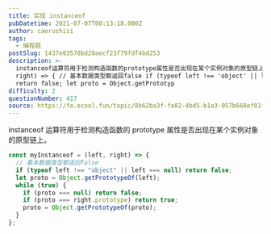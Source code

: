 ```yaml
---
title: 实现 instanceof
pubDatetime: 2021-07-07T00:13:18.000Z
author: caorushizi
tags:
  - 编程题
postSlug: 1437e03578bd20aecf23f79fdf4bd253
description: >-
  instanceof运算符用于检测构造函数的prototype属性是否出现在某个实例对象的原型链上。 const myInstanceof = (left,
  right) => { // 基本数据类型都返回false if (typeof left !== 'object' || left === null)
  return false; let proto = Object.getPrototyp
difficulty: 2
questionNumber: 417
source: https://fe.ecool.fun/topic/8b62ba3f-fe82-4bd5-b1a3-057b668ef01f
---
```


instanceof 运算符用于检测构造函数的 prototype 属性是否出现在某个实例对象的原型链上。

```js
const myInstanceof = (left, right) => {
  // 基本数据类型都返回false
  if (typeof left !== "object" || left === null) return false;
  let proto = Object.getPrototypeOf(left);
  while (true) {
    if (proto === null) return false;
    if (proto === right.prototype) return true;
    proto = Object.getPrototypeOf(proto);
  }
};
```
